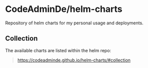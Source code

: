 # CodeAdminDe/helm-charts

Repository of helm charts for my personal usage and deployments.

## Collection

The available charts are listed within the helm repo:

  > https://codeadminde.github.io/helm-charts/#collection
